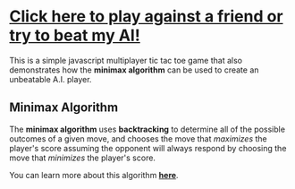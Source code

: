 # [Click here to play against a friend or try to beat my AI!](online-ttt.herokuapp.com)
This is a simple javascript multiplayer tic tac toe game that also demonstrates how the **minimax algorithm** can be used to create an unbeatable A.I. player.

## Minimax Algorithm

The **minimax algorithm** uses **backtracking** to determine all of the possible outcomes of a given move, and chooses the move that *maximizes* the player's score assuming the opponent will always respond by choosing the move that *minimizes* the player's score. 

You can learn more about this algorithm **[here](https://www.geeksforgeeks.org/minimax-algorithm-in-game-theory-set-1-introduction/)**.
